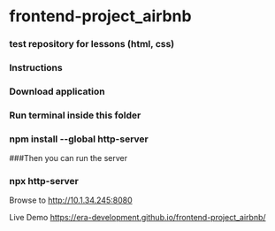 # frontend-project_airbnb
### test repository for lessons (html, css)

### Instructions
### Download application
### Run terminal inside this folder
### npm install --global http-server
###Then you can run the server

### npx http-server

Browse to http://10.1.34.245:8080

Live Demo https://era-development.github.io/frontend-project_airbnb/
